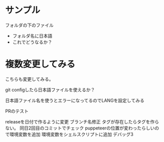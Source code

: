 # サンプル

フォルダの下のファイル

- フォルダ名に日本語
- これでどうなるか？

# 複数変更してみる

こちらも変更してみる。

git configしたら日本語ファイルを使えるか？

日本語ファイル名を使うとエラーになってるのでLANGを設定してみる

PRのテスト

releaseを日付で作るように変更
ブランチ名修正
タグが存在したらタグを作らない。
同日2回目のコミットでチェック
puppeteerの位置が変わったらしいので環境変数を追加
環境変数をシェルスクリプトに追加
デバッグ3
